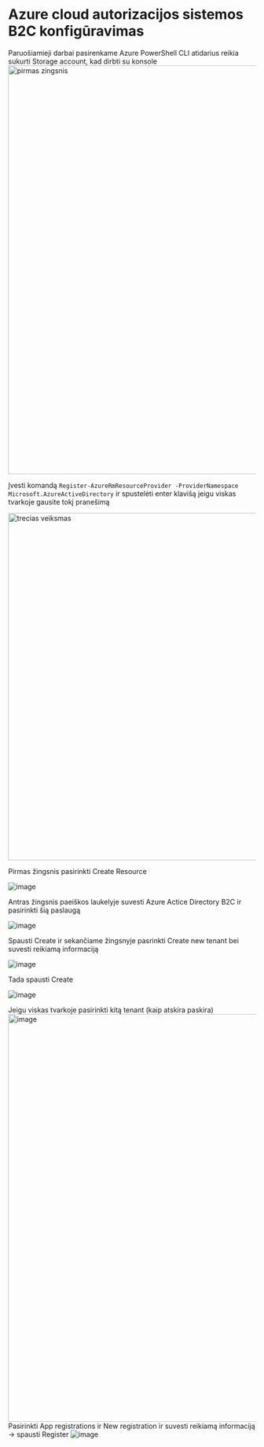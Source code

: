 # Azure cloud autorizacijos sistemos B2C konfigūravimas

Paruošiamieji darbai pasirenkame Azure PowerShell CLI atidarius reikia sukurti Storage account, kad dirbti su konsole
<img width="832" alt="pirmas zingsnis" src="https://user-images.githubusercontent.com/8007447/213884913-bee67e28-4e1e-44ae-879c-dc01e3f17fbe.png">

Įvesti komandą ```Register-AzureRmResourceProvider -ProviderNamespace Microsoft.AzureActiveDirectory``` ir spustelėti enter klavišą jeigu viskas tvarkoje gausite tokį pranešimą

<img width="707" alt="trecias veiksmas" src="https://user-images.githubusercontent.com/8007447/213884964-9e10a504-ad98-434b-b50d-f2721fd1d7cb.png">

Pirmas žingsnis pasirinkti Create Resource

![image](https://user-images.githubusercontent.com/8007447/213881814-57796de5-e405-44a3-a6df-8016d101c8a2.png)

Antras žingsnis paeiškos laukelyje suvesti Azure Actice Directory B2C ir pasirinkti šią paslaugą

![image](https://user-images.githubusercontent.com/8007447/213881981-02184b06-3e0c-41bf-ae89-a763675f11bc.png)

Spausti Create ir sekančiame žingsnyje pasrinkti Create new tenant bei suvesti reikiamą informaciją

![image](https://user-images.githubusercontent.com/8007447/213882223-9bf6faa7-f629-4bce-bf48-2a83bc2a87fb.png)

Tada spausti Create 

![image](https://user-images.githubusercontent.com/8007447/213882263-dcdcd506-e3e8-4b4a-ad34-0f9438b3ff73.png)

Jeigu viskas tvarkoje pasirinkti kitą tenant (kaip atskira paskira) 
<img width="830" alt="image" src="https://user-images.githubusercontent.com/8007447/213885218-cef5a08a-e509-48f9-bea6-359abddb7120.png">
Pasirinkti App registrations ir New registration ir suvesti reikiamą informaciją -> spausti Register
![image](https://user-images.githubusercontent.com/8007447/213885478-7e96a777-24d2-4c4c-81ce-3b89a094059b.png)
